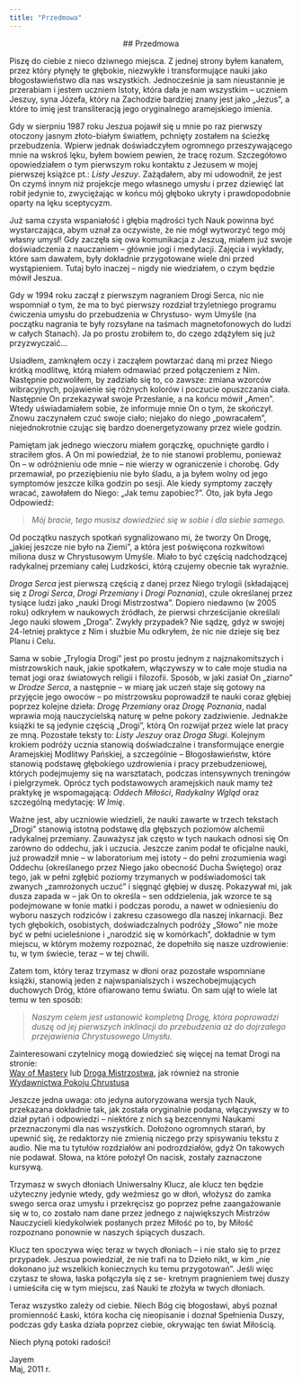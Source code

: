 ```yaml
---
title: "Przedmowa"
---
```


<div markdown="1" align="center"> 
## Przedmowa
</div>

Piszę do ciebie z nieco dziwnego miejsca. Z jednej strony byłem kanałem, przez który płynęły te głębokie, niezwykłe i transformujące nauki jako błogosławieństwo dla nas wszystkich. Jednocześnie ja sam nieustannie je przerabiam i jestem uczniem Istoty, która dała je nam wszystkim – uczniem Jeszuy, syna Józefa, który na Zachodzie bardziej znany jest jako „Jezus”, a które to imię jest transliteracją jego oryginalnego aramejskiego imienia.

Gdy w sierpniu 1987 roku Jeszua pojawił się u mnie po raz pierwszy otoczony jasnym złoto-białym światłem, pchnięty zostałem na ścieżkę przebudzenia. Wpierw jednak doświadczyłem ogromnego przeszywającego mnie na wskroś lęku, byłem bowiem pewien, że tracę rozum. Szczegółowo opowiedziałem o tym pierwszym roku kontaktu z Jezusem w mojej pierwszej książce pt.: *Listy Jeszuy*. Zażądałem, aby mi udowodnił, że jest On czymś innym niż projekcje mego własnego umysłu i przez dziewięć lat robił jedynie to, zwyciężając w końcu mój głęboko ukryty i prawdopodobnie oparty na lęku sceptycyzm.

Już sama czysta wspaniałość i głębia mądrości tych Nauk powinna być wystarczająca, abym uznał za oczywiste, że nie mógł wytworzyć tego mój własny umysł! Gdy zaczęła się owa komunikacja z Jeszuą, miałem już swoje doświadczenia z nauczaniem – głównie jogi i medytacji. Zajęcia i wykłady, które sam dawałem, były dokładnie przygotowane wiele dni przed wystąpieniem. Tutaj było inaczej – nigdy nie wiedziałem, o czym będzie mówił Jeszua.

Gdy w 1994 roku zaczął z pierwszym nagraniem Drogi Serca, nic nie wspomniał o tym, że ma to być pierwszy rozdział trzyletniego programu ćwiczenia umysłu do przebudzenia w Chrystuso- wym Umyśle (na początku nagrania te były rozsyłane na taśmach magnetofonowych do ludzi w całych Stanach). Ja po prostu zrobiłem to, do czego zdążyłem się już przyzwyczaić&hellip;

Usiadłem, zamknąłem oczy i zacząłem powtarzać daną mi przez Niego krótką modlitwę, którą miałem odmawiać przed połączeniem z Nim. Następnie pozwoliłem, by zadziało się to, co zawsze: zmiana wzorców wibracyjnych, pojawienie się różnych kolorów i poczucie opuszczania ciała. Następnie On przekazywał swoje Przesłanie, a na końcu mówił „Amen”. Wtedy uświadamiałem sobie, że informuje mnie On o tym, że skończył. Znowu zaczynałem czuć swoje ciało; niejako do niego „powracałem”, niejednokrotnie czując się bardzo doenergetyzowany przez wiele godzin.

Pamiętam jak jednego wieczoru miałem gorączkę, opuchnięte gardło i straciłem głos. A On mi powiedział, że to nie stanowi problemu, ponieważ On – w odróżnieniu ode mnie – nie wierzy w ograniczenie i chorobę. Gdy przemawiał, po przeziębieniu nie było śladu, a ja byłem wolny od jego symptomów jeszcze kilka godzin po sesji. Ale kiedy symptomy zaczęły wracać, zawołałem do Niego: „Jak temu zapobiec?”. Oto, jak była Jego Odpowiedź:

> *Mój bracie, tego musisz dowiedzieć się w sobie i dla siebie samego.*

Od początku naszych spotkań sygnalizowano mi, że tworzy On Drogę, „jakiej jeszcze nie było na Ziemi”, a która jest poświęcona rozkwitowi miliona dusz w Chrystusowym Umyśle. Miało to być częścią nadchodzącej radykalnej przemiany całej Ludzkości, którą czujemy obecnie tak wyraźnie.

*Droga Serca* jest pierwszą częścią z danej przez Niego trylogii (składającej się z *Drogi Serca*, *Drogi Przemiany* i *Drogi Poznania*), czule określanej przez tysiące ludzi jako „nauki Drogi Mistrzostwa”. Dopiero niedawno (w 2005 roku) odkryłem w naukowych źródłach, że pierwsi chrześcijanie określali Jego nauki słowem
„Droga”. Zwykły przypadek? Nie sądzę, gdyż w swojej 24-letniej praktyce z Nim i służbie Mu odkryłem, że nic nie dzieje się bez Planu i Celu.

Sama w sobie „Trylogia Drogi” jest po prostu jednym z najznakomitszych i mistrzowskich nauk, jakie spotkałem, włączywszy w to całe moje studia na temat jogi oraz światowych religii i filozofii. Sposób, w jaki zasiał On „ziarno” w *Drodze Serca*, a następnie – w miarę jak uczeń staje się gotowy na przyjęcie jego owoców – po mistrzowsku poprowadził te nauki coraz głębiej poprzez kolejne dzieła: *Drogę Przemiany* oraz *Drogę Poznania*, nadal wprawia moją nauczycielską naturę w pełne pokory zadziwienie. Jednakże książki te są jedynie częścią „Drogi”, którą On rozwijał przez wiele lat pracy ze mną. Pozostałe teksty to: *Listy Jeszuy* oraz *Droga Sługi*. Kolejnym krokiem podróży ucznia stanowią doświadczalne i transformujące energie Aramejskiej Modlitwy Pańskiej, a szczególnie – Błogosławieństw, które stanowią podstawę głębokiego uzdrowienia i pracy przebudzeniowej, których podejmujemy się na warsztatach, podczas intensywnych treningów i pielgrzymek. Oprócz tych podstawowych aramejskich nauk mamy też praktykę je wspomagającą: *Oddech Miłości*, *Radykalny Wgląd* oraz szczególną medytację: *W Imię*.

Ważne jest, aby uczniowie wiedzieli, że nauki zawarte w trzech tekstach „Drogi” stanowią istotną podstawę dla głębszych poziomów alchemii radykalnej przemiany. Zauważysz jak często w tych naukach odnosi się On zarówno do oddechu, jak i uczucia. Jeszcze zanim podał te oficjalne nauki, już prowadził mnie – w laboratorium mej istoty – do pełni zrozumienia wagi Oddechu (określanego przez Niego jako obecność Ducha Świętego) oraz tego, jak w pełni zgłębić poziomy trzymanych w podświadomości tak zwanych „zamrożonych uczuć” i sięgnąć głębiej w duszę. Pokazywał mi, jak dusza zapada w – jak On to określa – sen oddzielenia, jak wzorce te są podejmowane w łonie matki i podczas porodu, a nawet w odniesieniu do wyboru naszych rodziców i zakresu czasowego dla naszej inkarnacji. Bez tych głębokich, osobistych, doświadczalnych podróży „Słowo” nie może być w pełni ucieleśnione i „narodzić się w komórkach”, dokładnie w tym miejscu, w którym możemy rozpoznać, że dopełniło się nasze uzdrowienie: tu, w tym świecie, teraz – w tej chwili.

Zatem tom, który teraz trzymasz w dłoni oraz pozostałe wspomniane książki, stanowią jeden z najwspanialszych i wszechobejmujących duchowych Dróg, które ofiarowano temu światu. On sam ujął to wiele lat temu w ten sposób:

> *Naszym celem jest ustanowić kompletną Drogę, która poprowadzi duszę od jej pierwszych inklinacji do przebudzenia aż do dojrzałego przejawienia Chrystusowego Umysłu.*

Zainteresowani czytelnicy mogą dowiedzieć się więcej na temat Drogi na stronie:<br> [Way of Mastery]( https://www.wayofmastery.com) lub [Droga Mistrzostwa](https://drogamistrzostwa.pl), jak również na stronie [Wydawnictwa Pokoju Chrustusa](https://pokojchrystusa.pl)

Jeszcze jedna uwaga: oto jedyna autoryzowana wersja tych Nauk, przekazana dokładnie tak, jak została oryginalnie podana, włączywszy w to dział pytań i odpowiedzi – niektóre z nich są bezcennymi Naukami przeznaczonymi dla nas wszystkich. Dołożono ogromnych starań, by upewnić się, że redaktorzy nie zmienią niczego przy spisywaniu tekstu z audio. Nie ma tu tytułów rozdziałów ani podrozdziałów, gdyż On takowych nie podawał. Słowa, na które położył On nacisk, zostały zaznaczone kursywą.

Trzymasz w swych dłoniach Uniwersalny Klucz, ale klucz ten będzie użyteczny jedynie wtedy, gdy weźmiesz go w dłoń, włożysz do zamka swego serca oraz umysłu i przekręcisz go poprzez pełne zaangażowanie się w to, co zostało nam dane przez jednego z największych Mistrzów Nauczycieli kiedykolwiek posłanych przez Miłość po to, by Miłość rozpoznano ponownie w naszych śpiących duszach.

Klucz ten spoczywa więc teraz w twych dłoniach – i nie stało się to przez przypadek. Jeszua powiedział, że nie trafi na to Dzieło nikt, w kim „nie dokonano już wszelkich koniecznych ku temu przygotowań”. Jeśli więc czytasz te słowa, łaska połączyła się z se- kretnym pragnieniem twej duszy i umieściła cię w tym miejscu, zaś Nauki te złożyła w twych dłoniach.

Teraz wszystko zależy od ciebie. Niech Bóg cię błogosławi, abyś poznał promienność Łaski, która kocha cię nieopisanie i doznał Spełnienia Duszy, podczas gdy Łaska działa poprzez ciebie, okrywając ten świat Miłością.

Niech płyną potoki radości!

Jayem<br>
Maj, 2011 r.

